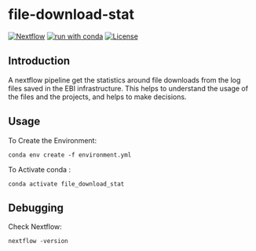 # file-download-stat

[![Nextflow](https://img.shields.io/badge/nextflow%20DSL2-%E2%89%A522.10.6-23aa62.svg)](https://www.nextflow.io/)
[![run with conda](https://img.shields.io/badge/run%20with-conda-3EB049?labelColor=000000&logo=anaconda)](https://docs.conda.io/en/latest/)
[![License](https://img.shields.io/badge/License-Apache_2.0-blue.svg)](https://opensource.org/licenses/Apache-2.0)


[//]: # ([![run with singularity]&#40;https://img.shields.io/badge/run%20with-singularity-1d355c.svg?labelColor=000000&#41;]&#40;https://sylabs.io/docs/&#41;)

## Introduction

A nextflow pipeline get the statistics around file downloads from the log files saved in the EBI infrastructure.
This helps to understand the usage of the files and the projects, and helps to make decisions.


## Usage

To Create the Environment:

`conda env create -f environment.yml`

To Activate conda :

`conda activate file_download_stat`

## Debugging

Check Nextflow:

`nextflow -version`
